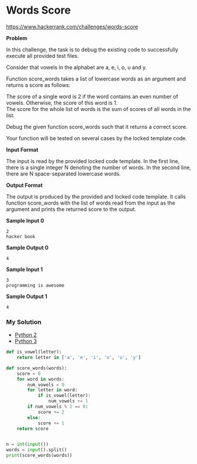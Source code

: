 # Words Score

https://www.hackerrank.com/challenges/words-score

**Problem**

In this challenge, the task is to debug the existing code to successfully execute all provided test files.  

Consider that vowels in the alphabet are a, e, i, o, u and y.  

Function score_words takes a list of lowercase words as an argument and returns a score as follows:  

The score of a single word is 2 if the word contains an even number of vowels. Otherwise, the score of this word is 1.  
The score for the whole list of words is the sum of scores of all words in the list.  

Debug the given function score_words such that it returns a correct score.  

Your function will be tested on several cases by the locked template code.  

**Input Format**

The input is read by the provided locked code template. 
In the first line, there is a single integer N denoting the number of words. 
In the second line, there are N space-separated lowercase words.

**Output Format**

The output is produced by the provided and locked code template. 
It calls function score_words with the list of words read from the input as the argument and prints the returned score to the output.

**Sample Input 0**

```
2
hacker book
```

**Sample Output 0**

```
4
```

**Sample Input 1**

```
3
programming is awesome
```

**Sample Output 1**

```
4
```

### My Solution

- [Python 2](python2.py)
- [Python 3](python3.py)
```python
def is_vowel(letter):
    return letter in ['a', 'e', 'i', 'o', 'u', 'y']

def score_words(words):
    score = 0
    for word in words:
        num_vowels = 0
        for letter in word:
            if is_vowel(letter):
                num_vowels += 1
        if num_vowels % 2 == 0:
            score += 2
        else:
            score += 1
    return score


n = int(input())
words = input().split()
print(score_words(words))
````